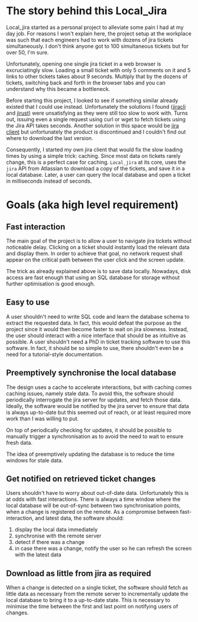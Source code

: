 # The story behind this Local_Jira

Local_jira started as a personal project to alleviate some pain I had at my day job.
For reasons I won't explain here, the project setup at the workplace was such that each engineers
had to work with dozens of jira tickets simultaneously. I don't  think anyone got to 100 simultaneous
tickets but for over 50, I'm sure.

Unfortunately, opening one single jira ticket in a web browser is excruciatingly slow. Loading
a small ticket with only 5 comments on it and 5 links to other tickets takes about 9 seconds.
Multiply that by the dozens of tickets, switching back and forth in the browser tabs and 
you can understand why this became a bottleneck.

Before starting this project, I looked to see if something similar already existed that I could
use instead. Unfortunately the solutions I found ([jiracli](https://github.com/ankitpokhrel/jira-cli) 
and [jirust](https://github.com/Code-Militia/jirust)) were unsatisfying as they were still too slow
to work with. Turns out, issuing even a single request using curl or wget to fetch tickets
using the Jira API takes seconds.
Another solution in this space would be [jira client](https://almworks.com/jiraclient/overview.html)
but unfortunately the product is discontinued and I couldn't find out where to download the
last version.

Consequently, I started my own jira client that would fix the slow loading times by using
a simple trick: caching. Since most data on tickets rarely change, this is a perfect case
for caching. `Local_jira` at its core, uses the `jira` API from Atlassian to download a copy
of the tickets, and save  it in a local database. Later, a user can query the local database
and open a ticket in milliseconds instead of seconds.

# Goals (aka high level requirement)

## Fast interaction

The main goal of the project is to allow a user to navigate jira tickets without noticeable
delay. Clicking on a ticket should instantly load the relevant data and display them. In order
to achieve that goal, no network request shall appear on the critical path between the user
click and the screen update.

The trick as already explained above is to save data locally.
Nowadays, disk access are fast enough that using an SQL database for storage without further
optimisation is good enough.

## Easy to use

A user shouldn't need to write SQL code and learn the database schema to extract the requested
data. In fact, this would defeat the purpose as the project since it would then become
faster to wait on jira slowness.
Instead, the user should interact with a nice interface that should be as intuitive as possible.
A user shouldn't need a PhD in ticket tracking software to use this software. In fact, it should
be so simple to use, there shouldn't even be a need for a tutorial-style documentation.

## Preemptively synchronise the local database

The design uses a cache to accelerate interactions, but with caching comes caching issues,
namely stale data. To avoid this, the software should periodically interrogate the jira server
for updates, and fetch those data. Ideally, the software would be notified by the jira server
to ensure that data is always up-to-date but this seemed out of reach, or at least required
more work than I was willing to put.

On top of periodically checking for updates, it should be possible to manually trigger a
synchronisation as to avoid the need to wait to ensure fresh data.

The idea of preemptively updating the database is to reduce the time windows for stale data.

## Get notified on retrieved ticket changes

Users shouldn't have to worry about out-of-date data. Unfortunately this is at odds with fast
interactions. There is always a time window where the local database will be out-of-sync
between two synchronisation points, when a change is registered on the remote.
As a compromise between fast-interaction, and latest data, the software should:
1. display the local data immediately
2. synchronise with the remote server
3. detect if there was a change
4. in case there was a change, notify the user so he can refresh the screen with the latest data

## Download as little from jira as required

When a change is detected on a single ticket, the software should fetch as little data as
necessary from the remote server to incrementally update the local database to bring it
to a up-to-date state. This is necessary to minimise the time between the first and last
point on notifying users of changes.
